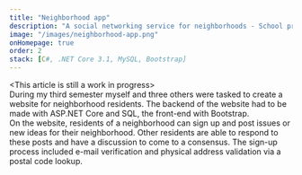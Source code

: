 ```yaml
---
title: "Neighborhood app"
description: "A social networking service for neighborhoods - School project"
image: "/images/neighborhood-app.png"
onHomepage: true
order: 2
stack: [C#, .NET Core 3.1, MySQL, Bootstrap]
---
```


\<This article is still a work in progress>  
During my third semester myself and three others were tasked to create a website for neighborhood residents. The backend of the website had to be made with ASP.NET Core and SQL, the front-end with Bootstrap.  
On the website, residents of a neighborhood can sign up and post issues or new ideas for their neighborhood. Other residents are able to respond to these posts and have a discussion to come to a consensus. The sign-up process included e-mail verification and physical address validation via a postal code lookup.  

